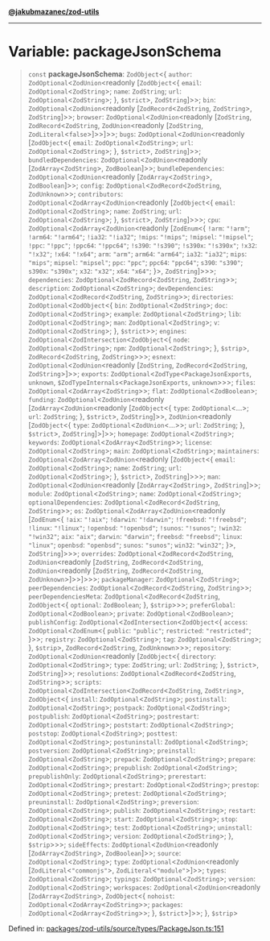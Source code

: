 [**@jakubmazanec/zod-utils**](../README.md)

---

# Variable: packageJsonSchema

> `const` **packageJsonSchema**: `ZodObject`\<\{ `author`: `ZodOptional`\<`ZodUnion`\<readonly
> \[`ZodObject`\<\{ `email`: `ZodOptional`\<`ZodString`\>; `name`: `ZodString`; `url`:
> `ZodOptional`\<`ZodString`\>; \}, `$strict`\>, `ZodString`\]\>\>; `bin`:
> `ZodOptional`\<`ZodUnion`\<readonly \[`ZodRecord`\<`ZodString`, `ZodString`\>, `ZodString`\]\>\>;
> `browser`: `ZodOptional`\<`ZodUnion`\<readonly \[`ZodString`, `ZodRecord`\<`ZodString`,
> `ZodUnion`\<readonly \[`ZodString`, `ZodLiteral`\<`false`\>\]\>\>\]\>\>; `bugs`:
> `ZodOptional`\<`ZodUnion`\<readonly \[`ZodObject`\<\{ `email`: `ZodOptional`\<`ZodString`\>;
> `url`: `ZodOptional`\<`ZodString`\>; \}, `$strict`\>, `ZodString`\]\>\>; `bundledDependencies`:
> `ZodOptional`\<`ZodUnion`\<readonly \[`ZodArray`\<`ZodString`\>, `ZodBoolean`\]\>\>;
> `bundleDependencies`: `ZodOptional`\<`ZodUnion`\<readonly \[`ZodArray`\<`ZodString`\>,
> `ZodBoolean`\]\>\>; `config`: `ZodOptional`\<`ZodRecord`\<`ZodString`, `ZodUnknown`\>\>;
> `contributors`: `ZodOptional`\<`ZodArray`\<`ZodUnion`\<readonly \[`ZodObject`\<\{ `email`:
> `ZodOptional`\<`ZodString`\>; `name`: `ZodString`; `url`: `ZodOptional`\<`ZodString`\>; \},
> `$strict`\>, `ZodString`\]\>\>\>; `cpu`: `ZodOptional`\<`ZodArray`\<`ZodUnion`\<readonly
> \[`ZodEnum`\<\{ `!arm`: `"!arm"`; `!arm64`: `"!arm64"`; `!ia32`: `"!ia32"`; `!mips`: `"!mips"`;
> `!mipsel`: `"!mipsel"`; `!ppc`: `"!ppc"`; `!ppc64`: `"!ppc64"`; `!s390`: `"!s390"`; `!s390x`:
> `"!s390x"`; `!x32`: `"!x32"`; `!x64`: `"!x64"`; `arm`: `"arm"`; `arm64`: `"arm64"`; `ia32`:
> `"ia32"`; `mips`: `"mips"`; `mipsel`: `"mipsel"`; `ppc`: `"ppc"`; `ppc64`: `"ppc64"`; `s390`:
> `"s390"`; `s390x`: `"s390x"`; `x32`: `"x32"`; `x64`: `"x64"`; \}\>, `ZodString`\]\>\>\>;
> `dependencies`: `ZodOptional`\<`ZodRecord`\<`ZodString`, `ZodString`\>\>; `description`:
> `ZodOptional`\<`ZodString`\>; `devDependencies`: `ZodOptional`\<`ZodRecord`\<`ZodString`,
> `ZodString`\>\>; `directories`: `ZodOptional`\<`ZodObject`\<\{ `bin`:
> `ZodOptional`\<`ZodString`\>; `doc`: `ZodOptional`\<`ZodString`\>; `example`:
> `ZodOptional`\<`ZodString`\>; `lib`: `ZodOptional`\<`ZodString`\>; `man`:
> `ZodOptional`\<`ZodString`\>; `v`: `ZodOptional`\<`ZodString`\>; \}, `$strict`\>\>; `engines`:
> `ZodOptional`\<`ZodIntersection`\<`ZodObject`\<\{ `node`: `ZodOptional`\<`ZodString`\>; `npm`:
> `ZodOptional`\<`ZodString`\>; \}, `$strip`\>, `ZodRecord`\<`ZodString`, `ZodString`\>\>\>;
> `esnext`: `ZodOptional`\<`ZodUnion`\<readonly \[`ZodString`, `ZodRecord`\<`ZodString`,
> `ZodString`\>\]\>\>; `exports`: `ZodOptional`\<`ZodType`\<`PackageJsonExports`, `unknown`,
> `$ZodTypeInternals`\<`PackageJsonExports`, `unknown`\>\>\>; `files`:
> `ZodOptional`\<`ZodArray`\<`ZodString`\>\>; `flat`: `ZodOptional`\<`ZodBoolean`\>; `funding`:
> `ZodOptional`\<`ZodUnion`\<readonly \[`ZodArray`\<`ZodUnion`\<readonly \[`ZodObject`\<\{ `type`:
> `ZodOptional`\<...\>; `url`: `ZodString`; \}, `$strict`\>, `ZodString`\]\>\>, `ZodUnion`\<readonly
> \[`ZodObject`\<\{ `type`: `ZodOptional`\<`ZodUnion`\<...\>\>; `url`: `ZodString`; \}, `$strict`\>,
> `ZodString`\]\>\]\>\>; `homepage`: `ZodOptional`\<`ZodString`\>; `keywords`:
> `ZodOptional`\<`ZodArray`\<`ZodString`\>\>; `license`: `ZodOptional`\<`ZodString`\>; `main`:
> `ZodOptional`\<`ZodString`\>; `maintainers`: `ZodOptional`\<`ZodArray`\<`ZodUnion`\<readonly
> \[`ZodObject`\<\{ `email`: `ZodOptional`\<`ZodString`\>; `name`: `ZodString`; `url`:
> `ZodOptional`\<`ZodString`\>; \}, `$strict`\>, `ZodString`\]\>\>\>; `man`:
> `ZodOptional`\<`ZodUnion`\<readonly \[`ZodArray`\<`ZodString`\>, `ZodString`\]\>\>; `module`:
> `ZodOptional`\<`ZodString`\>; `name`: `ZodOptional`\<`ZodString`\>; `optionalDependencies`:
> `ZodOptional`\<`ZodRecord`\<`ZodString`, `ZodString`\>\>; `os`:
> `ZodOptional`\<`ZodArray`\<`ZodUnion`\<readonly \[`ZodEnum`\<\{ `!aix`: `"!aix"`; `!darwin`:
> `"!darwin"`; `!freebsd`: `"!freebsd"`; `!linux`: `"!linux"`; `!openbsd`: `"!openbsd"`; `!sunos`:
> `"!sunos"`; `!win32`: `"!win32"`; `aix`: `"aix"`; `darwin`: `"darwin"`; `freebsd`: `"freebsd"`;
> `linux`: `"linux"`; `openbsd`: `"openbsd"`; `sunos`: `"sunos"`; `win32`: `"win32"`; \}\>,
> `ZodString`\]\>\>\>; `overrides`: `ZodOptional`\<`ZodRecord`\<`ZodString`, `ZodUnion`\<readonly
> \[`ZodString`, `ZodRecord`\<`ZodString`, `ZodUnion`\<readonly \[`ZodString`,
> `ZodRecord`\<`ZodString`, `ZodUnknown`\>\]\>\>\]\>\>\>; `packageManager`:
> `ZodOptional`\<`ZodString`\>; `peerDependencies`: `ZodOptional`\<`ZodRecord`\<`ZodString`,
> `ZodString`\>\>; `peerDependenciesMeta`: `ZodOptional`\<`ZodRecord`\<`ZodString`, `ZodObject`\<\{
> `optional`: `ZodBoolean`; \}, `$strip`\>\>\>; `preferGlobal`: `ZodOptional`\<`ZodBoolean`\>;
> `private`: `ZodOptional`\<`ZodBoolean`\>; `publishConfig`:
> `ZodOptional`\<`ZodIntersection`\<`ZodObject`\<\{ `access`: `ZodOptional`\<`ZodEnum`\<\{ `public`:
> `"public"`; `restricted`: `"restricted"`; \}\>\>; `registry`: `ZodOptional`\<`ZodString`\>; `tag`:
> `ZodOptional`\<`ZodString`\>; \}, `$strip`\>, `ZodRecord`\<`ZodString`, `ZodUnknown`\>\>\>;
> `repository`: `ZodOptional`\<`ZodUnion`\<readonly \[`ZodObject`\<\{ `directory`:
> `ZodOptional`\<`ZodString`\>; `type`: `ZodString`; `url`: `ZodString`; \}, `$strict`\>,
> `ZodString`\]\>\>; `resolutions`: `ZodOptional`\<`ZodRecord`\<`ZodString`, `ZodString`\>\>;
> `scripts`: `ZodOptional`\<`ZodIntersection`\<`ZodRecord`\<`ZodString`, `ZodString`\>,
> `ZodObject`\<\{ `install`: `ZodOptional`\<`ZodString`\>; `postinstall`:
> `ZodOptional`\<`ZodString`\>; `postpack`: `ZodOptional`\<`ZodString`\>; `postpublish`:
> `ZodOptional`\<`ZodString`\>; `postrestart`: `ZodOptional`\<`ZodString`\>; `poststart`:
> `ZodOptional`\<`ZodString`\>; `poststop`: `ZodOptional`\<`ZodString`\>; `posttest`:
> `ZodOptional`\<`ZodString`\>; `postuninstall`: `ZodOptional`\<`ZodString`\>; `postversion`:
> `ZodOptional`\<`ZodString`\>; `preinstall`: `ZodOptional`\<`ZodString`\>; `prepack`:
> `ZodOptional`\<`ZodString`\>; `prepare`: `ZodOptional`\<`ZodString`\>; `prepublish`:
> `ZodOptional`\<`ZodString`\>; `prepublishOnly`: `ZodOptional`\<`ZodString`\>; `prerestart`:
> `ZodOptional`\<`ZodString`\>; `prestart`: `ZodOptional`\<`ZodString`\>; `prestop`:
> `ZodOptional`\<`ZodString`\>; `pretest`: `ZodOptional`\<`ZodString`\>; `preuninstall`:
> `ZodOptional`\<`ZodString`\>; `preversion`: `ZodOptional`\<`ZodString`\>; `publish`:
> `ZodOptional`\<`ZodString`\>; `restart`: `ZodOptional`\<`ZodString`\>; `start`:
> `ZodOptional`\<`ZodString`\>; `stop`: `ZodOptional`\<`ZodString`\>; `test`:
> `ZodOptional`\<`ZodString`\>; `uninstall`: `ZodOptional`\<`ZodString`\>; `version`:
> `ZodOptional`\<`ZodString`\>; \}, `$strip`\>\>\>; `sideEffects`:
> `ZodOptional`\<`ZodUnion`\<readonly \[`ZodArray`\<`ZodString`\>, `ZodBoolean`\]\>\>; `source`:
> `ZodOptional`\<`ZodString`\>; `type`: `ZodOptional`\<`ZodUnion`\<readonly
> \[`ZodLiteral`\<`"commonjs"`\>, `ZodLiteral`\<`"module"`\>\]\>\>; `types`:
> `ZodOptional`\<`ZodString`\>; `typings`: `ZodOptional`\<`ZodString`\>; `version`:
> `ZodOptional`\<`ZodString`\>; `workspaces`: `ZodOptional`\<`ZodUnion`\<readonly
> \[`ZodArray`\<`ZodString`\>, `ZodObject`\<\{ `nohoist`:
> `ZodOptional`\<`ZodArray`\<`ZodString`\>\>; `packages`:
> `ZodOptional`\<`ZodArray`\<`ZodString`\>\>; \}, `$strict`\>\]\>\>; \}, `$strip`\>

Defined in:
[packages/zod-utils/source/types/PackageJson.ts:151](https://github.com/jakubmazanec/tools/blob/c36a857a499e2c0c4f38fc4405cb987b357adf10/packages/zod-utils/source/types/PackageJson.ts#L151)
